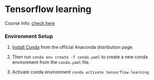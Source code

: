 # Tensorflow learning

Course Info: [check here](course-link.txt)

### Environment Setup

1. [Install Conda](https://docs.anaconda.com/anaconda/install/) from the official Anaconda distribution page.

2. Then run `conda env create -f conda.yaml` to create a new conda environment from the `conda.yaml` file.

3. Activate conda environment `conda activate tensorflow-learning`
